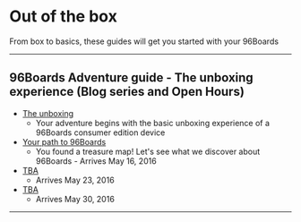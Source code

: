 # Out of the box

From box to basics, these guides will get you started with your 96Boards

***

## 96Boards Adventure guide - The unboxing experience (Blog series and Open Hours)

- [The unboxing](UnboxingExperience/P1.md)
   - Your adventure begins with the basic unboxing experience of a 96Boards consumer edition device
- [Your path to 96Boards](UnboxingExperience/P2.md)
   - You found a treasure map! Let's see what we discover about 96Boards - Arrives May 16, 2016
- [TBA](UnboxingExperience/P3.md)
   - Arrives May 23, 2016
- [TBA](UnboxingExperience/P4.md)
   - Arrives May 30, 2016 

***
